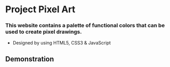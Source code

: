 # Project Pixel Art

### This website contains a palette of functional colors that can be used to create pixel drawings.
* Designed by using HTML5, CSS3 & JavaScript

## Demonstration
